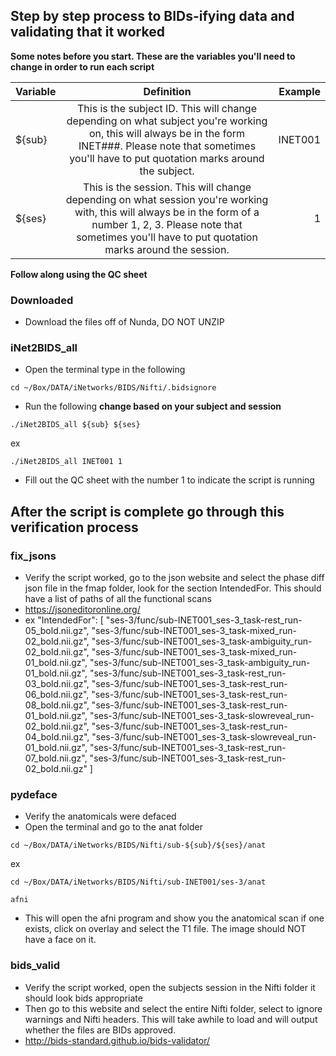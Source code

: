 ## Step by step process to BIDs-ifying data and validating that it worked
 
 
**Some notes before you start. These are the variables you'll need to change in order to run each script**



| Variable   | Definition     |  Example  |
|----|:-----:|-------------:|
| ${sub} | This is the subject ID. This will change depending on what subject you're working on, this will always be in the form INET###. Please note that sometimes you'll have to put quotation marks around the subject. | INET001| INET001|
| ${ses} | This is the session. This will change depending on what session you're working with, this will always be in the form of a number 1, 2, 3. Please note that sometimes you'll have to put quotation marks around the session. | 1 |


  **Follow along using the QC sheet**
  
  ### Downloaded
  * Download the files off of Nunda, DO NOT UNZIP
  
  ### iNet2BIDS_all
  * Open the terminal type in the following
  
  
   ``` cd ~/Box/DATA/iNetworks/BIDS/Nifti/.bidsignore ```
   
   
  * Run the following **change based on your subject and session**
  
  
  ``` ./iNet2BIDS_all ${sub} ${ses} ```
  
  
  ex
  
  
   ``` ./iNet2BIDS_all INET001 1 ```
   
   
 * Fill out the QC sheet with the number 1 to indicate the script is running
 ## After the script is complete go through this verification process 
 ### fix_jsons
* Verify the script worked, go to the json website and select the phase diff json file in the fmap folder, look for the section IntendedFor. This should have a list of paths of all the functional scans 
* https://jsoneditoronline.org/
* ex "IntendedFor": [
        "ses-3/func/sub-INET001_ses-3_task-rest_run-05_bold.nii.gz", 
        "ses-3/func/sub-INET001_ses-3_task-mixed_run-02_bold.nii.gz", 
        "ses-3/func/sub-INET001_ses-3_task-ambiguity_run-02_bold.nii.gz", 
        "ses-3/func/sub-INET001_ses-3_task-mixed_run-01_bold.nii.gz", 
        "ses-3/func/sub-INET001_ses-3_task-ambiguity_run-01_bold.nii.gz", 
        "ses-3/func/sub-INET001_ses-3_task-rest_run-03_bold.nii.gz", 
        "ses-3/func/sub-INET001_ses-3_task-rest_run-06_bold.nii.gz", 
        "ses-3/func/sub-INET001_ses-3_task-rest_run-08_bold.nii.gz", 
        "ses-3/func/sub-INET001_ses-3_task-rest_run-01_bold.nii.gz", 
        "ses-3/func/sub-INET001_ses-3_task-slowreveal_run-02_bold.nii.gz", 
        "ses-3/func/sub-INET001_ses-3_task-rest_run-04_bold.nii.gz", 
        "ses-3/func/sub-INET001_ses-3_task-slowreveal_run-01_bold.nii.gz", 
        "ses-3/func/sub-INET001_ses-3_task-rest_run-07_bold.nii.gz", 
        "ses-3/func/sub-INET001_ses-3_task-rest_run-02_bold.nii.gz"
    ]
### pydeface
* Verify the anatomicals were defaced
* Open the terminal and go to the anat folder


``` cd ~/Box/DATA/iNetworks/BIDS/Nifti/sub-${sub}/${ses}/anat ```


ex


  ``` cd ~/Box/DATA/iNetworks/BIDS/Nifti/sub-INET001/ses-3/anat ```
  
  
  ``` afni ```
  
  
* This will open the afni program and show you the anatomical scan if one exists, click on overlay and select the T1 file. The image should NOT have a face on it. 
  
### bids_valid
* Verify the script worked, open the subjects session in the Nifti folder it should look bids appropriate 
* Then go to this website and select the entire Nifti folder, select to ignore warnings and Nifti headers. This will take awhile to load and will output whether the files are BIDs approved.  
* http://bids-standard.github.io/bids-validator/
  
  

